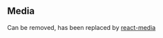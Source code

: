 ## Media

Can be removed, has been replaced by [react-media](https://github.com/ReactTraining/react-media)
